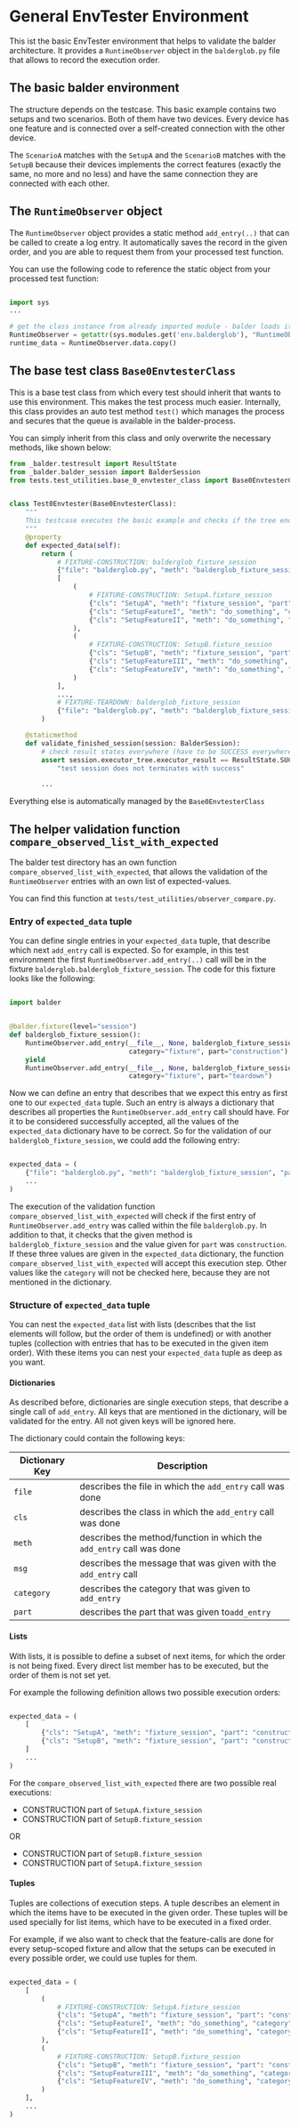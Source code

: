 # General EnvTester Environment

This ist the basic EnvTester environment that helps to validate the balder architecture. It provides a
``RuntimeObserver`` object in the ``balderglob.py`` file that allows to record the execution order.

## The basic balder environment

The structure depends on the testcase. This basic example contains two setups and two scenarios. Both of them have two
devices. Every device has one feature and is connected over a self-created connection with the other device.

The ``ScenarioA`` matches with the ``SetupA`` and the ``ScenarioB`` matches with the ``SetupB`` because their devices
implements the correct features (exactly the same, no more and no less) and have the same connection they are connected
with each other.

## The ``RuntimeObserver`` object

The `RuntimeObserver` object provides a static method `add_entry(..)` that can be called to create a log entry. It 
automatically saves the record in the given order, and you are able to request them from your processed test function.

You can use the following code to reference the static object from your processed test function:

```python

import sys
...

# get the class instance from already imported module - balder loads it from given working directory
RuntimeObserver = getattr(sys.modules.get('env.balderglob'), "RuntimeObserver")
runtime_data = RuntimeObserver.data.copy()

```

## The base test class `Base0EnvtesterClass`

This is a base test class from which every test should inherit that wants to use this environment. This makes the test 
process much easier. Internally, this class provides an auto test method `test()` which manages the process and 
secures that the queue is available in the balder-process. 

You can simply inherit from this class and only overwrite the necessary methods, like shown below:

```python
from _balder.testresult import ResultState
from _balder.balder_session import BalderSession
from tests.test_utilities.base_0_envtester_class import Base0EnvtesterClass


class Test0Envtester(Base0EnvtesterClass):
    """
    This testcase executes the basic example and checks if the tree ends with the result SUCCESS
    """
    @property
    def expected_data(self):
        return (
            # FIXTURE-CONSTRUCTION: balderglob_fixture_session
            {"file": "balderglob.py", "meth": "balderglob_fixture_session", "part": "construction"},
            [
                (
                    # FIXTURE-CONSTRUCTION: SetupA.fixture_session
                    {"cls": "SetupA", "meth": "fixture_session", "part": "construction"},
                    {"cls": "SetupFeatureI", "meth": "do_something", "category": "feature"},
                    {"cls": "SetupFeatureII", "meth": "do_something", "category": "feature"},
                ),
                (
                    # FIXTURE-CONSTRUCTION: SetupB.fixture_session
                    {"cls": "SetupB", "meth": "fixture_session", "part": "construction"},
                    {"cls": "SetupFeatureIII", "meth": "do_something", "category": "feature"},
                    {"cls": "SetupFeatureIV", "meth": "do_something", "category": "feature"},
                )
            ],
            ...,
            # FIXTURE-TEARDOWN: balderglob_fixture_session
            {"file": "balderglob.py", "meth": "balderglob_fixture_session", "part": "teardown"},
        )

    @staticmethod
    def validate_finished_session(session: BalderSession):
        # check result states everywhere (have to be SUCCESS everywhere
        assert session.executor_tree.executor_result == ResultState.SUCCESS, \
            "test session does not terminates with success"

        ...

```

Everything else is automatically managed by the `Base0EnvtesterClass`

## The helper validation function ``compare_observed_list_with_expected``

The balder test directory has an own function ``compare_observed_list_with_expected``, that allows the validation of the
``RuntimeObserver`` entries with an own list of expected-values.

You can find this function at ``tests/test_utilities/observer_compare.py``.

### Entry of ``expected_data`` tuple

You can define single entries in your ``expected_data`` tuple, that describe which next ``add_entry`` call is expected. 
So for example, in this test environment the first ``RuntimeObserver.add_entry(..)`` call will be in the fixture
``balderglob.balderglob_fixture_session``. The code for this fixture looks like the following:

```python

import balder


@balder.fixture(level="session")
def balderglob_fixture_session():
    RuntimeObserver.add_entry(__file__, None, balderglob_fixture_session, "begin execution CONSTRUCTION of fixture",
                              category="fixture", part="construction")
    yield
    RuntimeObserver.add_entry(__file__, None, balderglob_fixture_session, "begin execution TEARDOWN of fixture",
                              category="fixture", part="teardown")

```

Now we can define an entry that describes that we expect this entry as first one to our ``expected_data`` tuple. Such 
an entry is always a dictionary that describes all properties the ``RuntimeObserver.add_entry`` call should have. For 
it to be considered successfully accepted, all the values of the ``expected_data`` dictionary have to be correct. So for 
the validation of our ``balderglob_fixture_session``, we could add the following entry:

```python

expected_data = (
    {"file": "balderglob.py", "meth": "balderglob_fixture_session", "part": "construction"},
    ...
)
```

The execution of the validation function ``compare_observed_list_with_expected`` will check if the first entry of
``RuntimeObserver.add_entry`` was called within the file ``balderglob.py``. In addition to that, it checks that the 
given method is ``balderglob_fixture_session`` and the value given for ``part`` was ``construction``. If these three 
values are given in the ``expected_data`` dictionary, the function ``compare_observed_list_with_expected`` will accept 
this  execution step. Other values like the ``category`` will not be checked here, because they are not mentioned in the
dictionary.

### Structure of ``expected_data`` tuple

You can nest the ``expected_data`` list with lists (describes that the list elements will
follow, but the order of them is undefined) or with another tuples (collection with entries that has to be executed
in the given item order). With these items you can nest your ``expected_data`` tuple as deep as you want.

#### Dictionaries

As described before, dictionaries are single execution steps, that describe a single call of `add_entry`. All keys that
are mentioned in the dictionary, will be validated for the entry. All not given keys will be ignored here.

The dictionary could contain the following keys:

| Dictionary Key | Description                                                            |
|----------------|------------------------------------------------------------------------|
| ``file``       | describes the file in which the ``add_entry`` call was done            |
| ``cls``        | describes the class in which the ``add_entry`` call was done           |
| ``meth``       | describes the method/function in which the ``add_entry`` call was done |
| ``msg``        | describes the message that was given with the ``add_entry`` call       |
| ``category``   | describes the category that was given to ``add_entry``                 |
| ``part``       | describes the part that was given to``add_entry``                      |

#### Lists

With lists, it is possible to define a subset of next items, for which the order is not being fixed. Every direct list 
member has to be executed, but the order of them is not set yet.

For example the following definition allows two possible execution orders:

```python

expected_data = (
    [
        {"cls": "SetupA", "meth": "fixture_session", "part": "construction"},
        {"cls": "SetupB", "meth": "fixture_session", "part": "construction"},
    ]
    ...
)
```

For the ``compare_observed_list_with_expected`` there are two possible real executions:

* CONSTRUCTION part of ``SetupA.fixture_session``
* CONSTRUCTION part of ``SetupB.fixture_session``

OR

* CONSTRUCTION part of ``SetupB.fixture_session``
* CONSTRUCTION part of ``SetupA.fixture_session``

#### Tuples

Tuples are collections of execution steps. A tuple describes an element in which the items have to be executed in the
given order. These tuples will be used specially for list items, which have to be executed in a fixed order.

For example, if we also want to check that the feature-calls are done for every setup-scoped fixture and allow that the
setups can be executed in every possible order, we could use tuples for them.

```python

expected_data = (
    [
        (
            # FIXTURE-CONSTRUCTION: SetupA.fixture_session
            {"cls": "SetupA", "meth": "fixture_session", "part": "construction"},
            {"cls": "SetupFeatureI", "meth": "do_something", "category": "feature"},
            {"cls": "SetupFeatureII", "meth": "do_something", "category": "feature"},
        ),
        (
            # FIXTURE-CONSTRUCTION: SetupB.fixture_session
            {"cls": "SetupB", "meth": "fixture_session", "part": "construction"},
            {"cls": "SetupFeatureIII", "meth": "do_something", "category": "feature"},
            {"cls": "SetupFeatureIV", "meth": "do_something", "category": "feature"},
        )
    ],
    ...
)
```


